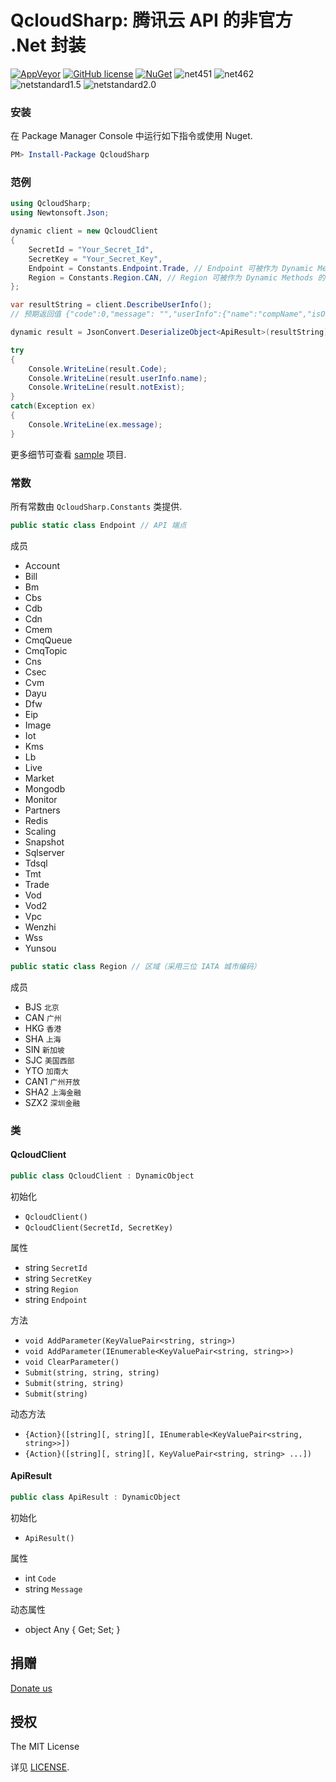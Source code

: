 QcloudSharp: 腾讯云 API 的非官方 .Net 封装
===

[![AppVeyor](https://img.shields.io/appveyor/ci/7IN0SAN9/qcloudsharp.svg)](https://ci.appveyor.com/project/7IN0SAN9/qcloudsharp)
[![GitHub license](https://img.shields.io/badge/license-MIT-blue.svg)](https://raw.githubusercontent.com/JoyMoe/QcloudSmsSharp/master/LICENSE)
[![NuGet](https://img.shields.io/nuget/v/QcloudSharp.svg)](https://www.nuget.org/packages/QcloudSharp)
![net451](https://img.shields.io/badge/.Net-4.5.1-brightgreen.svg)
![net462](https://img.shields.io/badge/.Net-4.6.2-brightgreen.svg)
![netstandard1.5](https://img.shields.io/badge/.Net-netstandard1.5-brightgreen.svg)
![netstandard2.0](https://img.shields.io/badge/.Net-netstandard2.0-brightgreen.svg)

### 安装
在 Package Manager Console 中运行如下指令或使用 Nuget.
```powershell
PM> Install-Package QcloudSharp
```

### 范例
```csharp
using QcloudSharp;
using Newtonsoft.Json;

dynamic client = new QcloudClient
{
    SecretId = "Your_Secret_Id",
    SecretKey = "Your_Secret_Key",
    Endpoint = Constants.Endpoint.Trade, // Endpoint 可被作为 Dynamic Methods 的第一个参数
    Region = Constants.Region.CAN, // Region 可被作为 Dynamic Methods 的第一个或第二个参数
};

var resultString = client.DescribeUserInfo();
// 预期返回值 {"code":0,"message": "","userInfo":{"name":"compName","isOwner":1,"mailStatus":1,"mail":"112233@qq.com","phone":"13811112222"}}

dynamic result = JsonConvert.DeserializeObject<ApiResult>(resultString);

try
{
    Console.WriteLine(result.Code);
    Console.WriteLine(result.userInfo.name);
    Console.WriteLine(result.notExist);
}
catch(Exception ex)
{
    Console.WriteLine(ex.message);
}
```

更多细节可查看 [sample](sample) 项目.

### 常数

所有常数由 `QcloudSharp.Constants` 类提供.

```csharp
public static class Endpoint // API 端点
```

成员
* Account
* Bill
* Bm
* Cbs
* Cdb
* Cdn
* Cmem
* CmqQueue
* CmqTopic
* Cns
* Csec
* Cvm
* Dayu
* Dfw
* Eip
* Image
* Iot
* Kms
* Lb
* Live
* Market
* Mongodb
* Monitor
* Partners
* Redis
* Scaling
* Snapshot
* Sqlserver
* Tdsql
* Tmt
* Trade
* Vod
* Vod2
* Vpc
* Wenzhi
* Wss
* Yunsou

```csharp
public static class Region // 区域（采用三位 IATA 城市编码）
```

成员
* BJS `北京`
* CAN `广州`
* HKG `香港`
* SHA `上海`
* SIN `新加坡`
* SJC `美国西部`
* YTO `加南大`
* CAN1 `广州开放`
* SHA2 `上海金融`
* SZX2 `深圳金融`

### 类

#### QcloudClient

```csharp
public class QcloudClient : DynamicObject
```

初始化
* `QcloudClient()`
* `QcloudClient(SecretId, SecretKey)`

属性
* string `SecretId`
* string `SecretKey`
* string `Region`
* string `Endpoint`

方法
* `void AddParameter(KeyValuePair<string, string>)`
* `void AddParameter(IEnumerable<KeyValuePair<string, string>>)`
* `void ClearParameter()`
* `Submit(string, string, string)`
* `Submit(string, string)`
* `Submit(string)`

动态方法
* `{Action}([string][, string][, IEnumerable<KeyValuePair<string, string>>])`
* `{Action}([string][, string][, KeyValuePair<string, string> ...])`

#### ApiResult

```csharp
public class ApiResult : DynamicObject
```

初始化
* `ApiResult()`

属性
* int `Code`
* string `Message`

动态属性
* object Any { Get; Set; }

## 捐赠

[Donate us](https://7in0.me/#donate)

## 授权

The MIT License

详见 [LICENSE](LICENSE).
